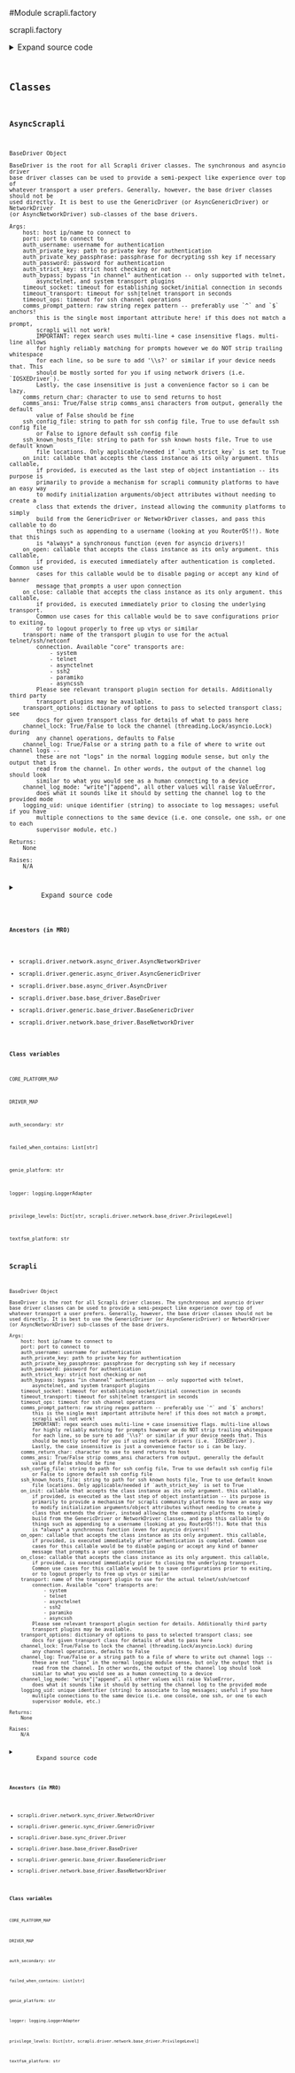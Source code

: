 <link rel="preload stylesheet" as="style" href="https://cdnjs.cloudflare.com/ajax/libs/10up-sanitize.css/11.0.1/sanitize.min.css" integrity="sha256-PK9q560IAAa6WVRRh76LtCaI8pjTJ2z11v0miyNNjrs=" crossorigin>
<link rel="preload stylesheet" as="style" href="https://cdnjs.cloudflare.com/ajax/libs/10up-sanitize.css/11.0.1/typography.min.css" integrity="sha256-7l/o7C8jubJiy74VsKTidCy1yBkRtiUGbVkYBylBqUg=" crossorigin>
<link rel="stylesheet preload" as="style" href="https://cdnjs.cloudflare.com/ajax/libs/highlight.js/10.1.1/styles/github.min.css" crossorigin>
<script defer src="https://cdnjs.cloudflare.com/ajax/libs/highlight.js/10.1.1/highlight.min.js" integrity="sha256-Uv3H6lx7dJmRfRvH8TH6kJD1TSK1aFcwgx+mdg3epi8=" crossorigin></script>
<script>window.addEventListener('DOMContentLoaded', () => hljs.initHighlighting())</script>















#Module scrapli.factory

scrapli.factory

<details class="source">
    <summary>
        <span>Expand source code</span>
    </summary>
    <pre>
        <code class="python">
"""scrapli.factory"""
import importlib
from copy import deepcopy
from io import BytesIO
from typing import Any, Callable, Dict, List, Optional, Tuple, Type, Union, cast

from scrapli.driver import AsyncGenericDriver, AsyncNetworkDriver, GenericDriver, NetworkDriver
from scrapli.driver.core import (
    AsyncEOSDriver,
    AsyncIOSXEDriver,
    AsyncIOSXRDriver,
    AsyncJunosDriver,
    AsyncNXOSDriver,
    EOSDriver,
    IOSXEDriver,
    IOSXRDriver,
    JunosDriver,
    NXOSDriver,
)
from scrapli.driver.network.base_driver import PrivilegeLevel
from scrapli.exceptions import (
    ScrapliException,
    ScrapliModuleNotFound,
    ScrapliTypeError,
    ScrapliValueError,
)
from scrapli.helper import format_user_warning
from scrapli.logging import logger
from scrapli.transport import ASYNCIO_TRANSPORTS


def _build_provided_kwargs_dict(  # pylint: disable=R0914
    host: str,
    privilege_levels: Optional[Dict[str, PrivilegeLevel]],
    default_desired_privilege_level: Optional[str],
    port: Optional[int],
    auth_username: Optional[str],
    auth_password: Optional[str],
    auth_private_key: Optional[str],
    auth_private_key_passphrase: Optional[str],
    auth_strict_key: Optional[bool],
    auth_bypass: Optional[bool],
    timeout_socket: Optional[float],
    timeout_transport: Optional[float],
    timeout_ops: Optional[float],
    comms_return_char: Optional[str],
    comms_ansi: Optional[bool],
    ssh_config_file: Optional[Union[str, bool]],
    ssh_known_hosts_file: Optional[Union[str, bool]],
    on_init: Optional[Callable[..., Any]],
    on_open: Optional[Callable[..., Any]],
    on_close: Optional[Callable[..., Any]],
    transport: Optional[str],
    transport_options: Optional[Dict[str, Any]],
    channel_log: Optional[Union[str, bool, BytesIO]],
    channel_log_mode: Optional[str],
    channel_lock: Optional[bool],
    logging_uid: Optional[str],
    auth_secondary: Optional[str],
    failed_when_contains: Optional[List[str]],
    textfsm_platform: Optional[str],
    genie_platform: Optional[str],
    **kwargs: Dict[Any, Any],
) -> Dict[str, Any]:
    r"""
    Build arguments dict based on provided inputs

    This function builds the dict of keyword args to unpack and send to the driver -- in the factory
    context this also needs to convert the arguments that have defaults that evaluate to False (i.e
    ssh_config_file which defaults to False) from None which is their default in the factory, back
    to their normal default if they are still None -OR- to whatever the user provided.

    # noqa: DAR101

    Args:
        N/A

    Returns:
        dict: dictionary with user args merged with the appropriate default options

    Raises:
        N/A

    """
    # dict of all args coming from the factories
    _provided_args: Dict[str, Any] = {
        "host": host,
        "privilege_levels": privilege_levels,
        "default_desired_privilege_level": default_desired_privilege_level,
        "port": port,
        "auth_username": auth_username,
        "auth_password": auth_password,
        "auth_private_key": auth_private_key,
        "auth_private_key_passphrase": auth_private_key_passphrase,
        "auth_strict_key": auth_strict_key,
        "auth_bypass": auth_bypass,
        "timeout_socket": timeout_socket,
        "timeout_transport": timeout_transport,
        "timeout_ops": timeout_ops,
        "comms_return_char": comms_return_char,
        "comms_ansi": comms_ansi,
        "ssh_config_file": ssh_config_file,
        "ssh_known_hosts_file": ssh_known_hosts_file,
        "on_init": on_init,
        "on_open": on_open,
        "on_close": on_close,
        "transport": transport,
        "transport_options": transport_options,
        "channel_log": channel_log,
        "channel_log_mode": channel_log_mode,
        "channel_lock": channel_lock,
        "logging_uid": logging_uid,
        "auth_secondary": auth_secondary,
        "failed_when_contains": failed_when_contains,
        "textfsm_platform": textfsm_platform,
        "genie_platform": genie_platform,
    }

    # add back in the None/False args
    _provided_args = {key: value for key, value in _provided_args.items() if value is not None}

    # merge in any kwargs that maybe need to get passed down
    all_provided_args = {**_provided_args, **kwargs}
    return all_provided_args


def _get_community_platform_details(community_platform_name: str) -> Dict[str, Any]:
    """
    Fetch community platform details

    Args:
        community_platform_name: name of community

    Returns:
        platform_details: dict of details about community platform from scrapli_community library

    Raises:
        ScrapliModuleNotFound: if scrapli_community is not importable
        ScrapliModuleNotFound: if provided community_platform_name package is not importable
        ScrapliException: if community platform is missing "SCRAPLI_PLATFORM" attribute

    """
    try:
        importlib.import_module(name="scrapli_community")
    except ModuleNotFoundError as exc:
        title = "Module not found!"
        message = (
            "Scrapli Community package is not installed!\n"
            "To resolve this issue, install the transport plugin. You can do this in one of "
            "the following ways:\n"
            "1: 'pip install -r requirements-community.txt'\n"
            "2: 'pip install scrapli[community]'"
        )
        warning = format_user_warning(title=title, message=message)
        raise ScrapliModuleNotFound(warning) from exc

    try:
        # replace any underscores in platform name with "."; should support any future platforms
        # that dont have "child" os types -- i.e. just "cisco" instead of "cisco_iosxe"
        scrapli_community_platform = importlib.import_module(
            name=f"scrapli_community.{community_platform_name.replace('_', '.')}"
        )
    except ModuleNotFoundError as exc:
        title = "Module not found!"
        message = (
            f"Scrapli Community platform '{community_platform_name}` not found!\n"
            "To resolve this issue, ensure you have the correct platform name, and that a scrapli "
            " community platform of that name exists!"
        )
        warning = format_user_warning(title=title, message=message)
        raise ScrapliModuleNotFound(warning) from exc

    platform_details_original = getattr(scrapli_community_platform, "SCRAPLI_PLATFORM", {})
    if not platform_details_original:
        msg = "Community platform missing required attribute `SCRAPLI_PLATFORM`"
        raise ScrapliException(msg)
    platform_details: Dict[str, Any] = deepcopy(platform_details_original)
    return platform_details


def _get_driver_kwargs(
    platform_details: Dict[str, Any], variant: Optional[str], _async: bool = False
) -> Dict[str, Any]:
    """
    Parent get driver method

    Args:
        platform_details: dict of details about community platform from scrapli_community library
        variant: optional name of variant of community platform
        _async: True/False this is for an asyncio transport driver

    Returns:
        final_platform_kwargs: dict of final driver kwargs

    Raises:
        N/A

    """
    platform_kwargs = platform_details["defaults"]

    if variant:
        variant_kwargs = platform_details["variants"][variant]
        final_platform_kwargs = {**platform_kwargs, **variant_kwargs}
    else:
        final_platform_kwargs = platform_kwargs

    if not _async:
        # remove unnecessary asyncio things
        final_platform_kwargs.pop("async_on_open")
        final_platform_kwargs.pop("async_on_close")
        # rename sync_on_(open|close) keys to just "on_open"/"on_close"
        final_platform_kwargs["on_open"] = final_platform_kwargs.pop("sync_on_open")
        final_platform_kwargs["on_close"] = final_platform_kwargs.pop("sync_on_close")
    else:
        # remove unnecessary sync things
        final_platform_kwargs.pop("sync_on_open")
        final_platform_kwargs.pop("sync_on_close")
        # rename sync_on_(open|close) keys to just "on_open"/"on_close"
        final_platform_kwargs["on_open"] = final_platform_kwargs.pop("async_on_open")
        final_platform_kwargs["on_close"] = final_platform_kwargs.pop("async_on_close")

    return final_platform_kwargs


class Scrapli(NetworkDriver):
    CORE_PLATFORM_MAP = {
        "arista_eos": EOSDriver,
        "cisco_iosxe": IOSXEDriver,
        "cisco_iosxr": IOSXRDriver,
        "cisco_nxos": NXOSDriver,
        "juniper_junos": JunosDriver,
    }
    DRIVER_MAP = {"network": NetworkDriver, "generic": GenericDriver}

    @classmethod
    def _get_driver_class(
        cls, platform_details: Dict[str, Any], variant: Optional[str]
    ) -> Union[Type[NetworkDriver], Type[GenericDriver]]:
        """
        Fetch community driver class based on platform details

        Args:
            platform_details: dict of details about community platform from scrapli_community
                library
            variant: optional name of variant of community platform

        Returns:
            NetworkDriver: final driver class

        Raises:
            N/A

        """
        final_driver: Union[
            Type[NetworkDriver],
            Type[GenericDriver],
        ]

        if variant and platform_details["variants"][variant].get("driver_type"):
            variant_driver_data = platform_details["variants"][variant].pop("driver_type")
            final_driver = variant_driver_data["sync"]
            return final_driver

        if isinstance(platform_details["driver_type"], str):
            driver_type = platform_details["driver_type"]
            standard_final_driver = cls.DRIVER_MAP.get(driver_type, None)
            if standard_final_driver:
                return standard_final_driver

        final_driver = platform_details["driver_type"]["sync"]
        return final_driver

    @classmethod
    def _get_community_driver(
        cls, community_platform_name: str, variant: Optional[str]
    ) -> Tuple[Union[Type[NetworkDriver], Type[GenericDriver]], Dict[str, Any]]:
        """
        Get community driver

        Args:
            community_platform_name: name of community
            variant: optional name of variant of community platform

        Returns:
            NetworkDriver: final driver class

        Raises:
            N/A

        """
        platform_details = _get_community_platform_details(
            community_platform_name=community_platform_name
        )

        final_driver = cls._get_driver_class(platform_details=platform_details, variant=variant)
        final_platform_kwargs = _get_driver_kwargs(
            platform_details=platform_details, variant=variant, _async=False
        )

        return final_driver, final_platform_kwargs

    @classmethod
    def _get_driver(
        cls, platform: str, variant: Optional[str]
    ) -> Tuple[Union[Type[NetworkDriver], Type[GenericDriver]], Dict[str, Any]]:
        """
        Parent get driver method for sync Scrapli

        Args:
            platform: name of target platform; i.e. `cisco_iosxe`, `arista_eos`, etc.
            variant: name of the target platform variant

        Returns:
            NetworkDriver: final driver class; generally NetworkDriver, but for some community
                platforms could be GenericDriver, also returns any additional kwargs comming from
                the community platform (if any)

        Raises:
            N/A

        """
        additional_kwargs: Dict[str, Any] = {}
        final_driver: Union[Type[GenericDriver], Type[NetworkDriver]]

        if platform in cls.CORE_PLATFORM_MAP:
            final_driver = cls.CORE_PLATFORM_MAP[platform]
            msg = f"Driver '{final_driver}' selected from scrapli core drivers"
        else:
            final_driver, additional_kwargs = cls._get_community_driver(
                community_platform_name=platform, variant=variant
            )
            msg = (
                f"Driver '{final_driver}' selected from scrapli community platforms, with the "
                f"following platform arguments: '{additional_kwargs}'"
            )

        logger.info(msg)
        return final_driver, additional_kwargs

    def __new__(  # pylint: disable=R0914
        cls,
        platform: str,
        host: str,
        privilege_levels: Optional[Dict[str, PrivilegeLevel]] = None,
        default_desired_privilege_level: Optional[str] = None,
        port: Optional[int] = None,
        auth_username: Optional[str] = None,
        auth_password: Optional[str] = None,
        auth_private_key: Optional[str] = None,
        auth_private_key_passphrase: Optional[str] = None,
        auth_strict_key: Optional[bool] = None,
        auth_bypass: Optional[bool] = None,
        timeout_socket: Optional[float] = None,
        timeout_transport: Optional[float] = None,
        timeout_ops: Optional[float] = None,
        comms_return_char: Optional[str] = None,
        comms_ansi: Optional[bool] = None,
        ssh_config_file: Optional[Union[str, bool]] = None,
        ssh_known_hosts_file: Optional[Union[str, bool]] = None,
        on_init: Optional[Callable[..., Any]] = None,
        on_open: Optional[Callable[..., Any]] = None,
        on_close: Optional[Callable[..., Any]] = None,
        transport: Optional[str] = None,
        transport_options: Optional[Dict[str, Any]] = None,
        channel_log: Optional[Union[str, bool, BytesIO]] = None,
        channel_lock: Optional[bool] = None,
        channel_log_mode: Optional[str] = None,
        logging_uid: Optional[str] = None,
        auth_secondary: Optional[str] = None,
        failed_when_contains: Optional[List[str]] = None,
        textfsm_platform: Optional[str] = None,
        genie_platform: Optional[str] = None,
        variant: Optional[str] = None,
        **kwargs: Dict[Any, Any],
    ) -> "Scrapli":
        r"""
        Scrapli Factory method for synchronous drivers

        Args:
            platform: name of the scrapli platform to return a connection object for; should be
                one of the "core" platforms or a valid community platform name
            host: host ip/name to connect to
            port: port to connect to
            auth_username: username for authentication
            auth_private_key: path to private key for authentication
            auth_private_key_passphrase: passphrase for decrypting ssh key if necessary
            auth_password: password for authentication
            auth_strict_key: strict host checking or not
            auth_bypass: bypass "in channel" authentication -- only supported with telnet,
                asynctelnet, and system transport plugins
            timeout_socket: timeout for establishing socket/initial connection in seconds
            timeout_transport: timeout for ssh|telnet transport in seconds
            timeout_ops: timeout for ssh channel operations
            comms_return_char: character to use to send returns to host
            comms_ansi: True/False strip comms_ansi characters from output, generally the default
                value of False should be fine
            ssh_config_file: string to path for ssh config file, True to use default ssh config file
                or False to ignore default ssh config file
            ssh_known_hosts_file: string to path for ssh known hosts file, True to use default known
                file locations. Only applicable/needed if `auth_strict_key` is set to True
            on_init: callable that accepts the class instance as its only argument. this callable,
                if provided, is executed as the last step of object instantiation -- its purpose is
                primarily to provide a mechanism for scrapli community platforms to have an easy way
                to modify initialization arguments/object attributes without needing to create a
                class that extends the driver, instead allowing the community platforms to simply
                build from the GenericDriver or NetworkDriver classes, and pass this callable to do
                things such as appending to a username (looking at you RouterOS!!). Note that this
                is *always* a synchronous function (even for asyncio drivers)!
            on_open: callable that accepts the class instance as its only argument. this callable,
                if provided, is executed immediately after authentication is completed. Common use
                cases for this callable would be to disable paging or accept any kind of banner
                message that prompts a user upon connection
            on_close: callable that accepts the class instance as its only argument. this callable,
                if provided, is executed immediately prior to closing the underlying transport.
                Common use cases for this callable would be to save configurations prior to exiting,
                or to logout properly to free up vtys or similar
            transport: name of the transport plugin to use for the actual telnet/ssh/netconf
                connection. Available "core" transports are:
                    - system
                    - telnet
                    - asynctelnet
                    - ssh2
                    - paramiko
                    - asyncssh
                Please see relevant transport plugin section for details. Additionally third party
                transport plugins may be available.
            transport_options: dictionary of options to pass to selected transport class; see
                docs for given transport class for details of what to pass here
            channel_lock: True/False to lock the channel (threading.Lock/asyncio.Lock) during
                any channel operations, defaults to False
            channel_log: True/False or a string path to a file of where to write out channel logs --
                these are not "logs" in the normal logging module sense, but only the output that is
                read from the channel. In other words, the output of the channel log should look
                similar to what you would see as a human connecting to a device
            channel_log_mode: "write"|"append", all other values will raise ValueError,
                does what it sounds like it should by setting the channel log to the provided mode
            logging_uid: unique identifier (string) to associate to log messages; useful if you have
                multiple connections to the same device (i.e. one console, one ssh, or one to each
                supervisor module, etc.)
            failed_when_contains: list of strings indicating command/config failure
            textfsm_platform: string to use to fetch ntc-templates templates for textfsm parsing
            genie_platform: string to use to fetch genie parser templates
            privilege_levels: optional user provided privilege levels, if left None will default to
                scrapli standard privilege levels
            default_desired_privilege_level: string of name of default desired priv, this is the
                priv level that is generally used to disable paging/set terminal width and things
                like that upon first login, and is also the priv level scrapli will try to acquire
                for normal "command" operations (`send_command`, `send_commands`)
            auth_secondary: password to use for secondary authentication (enable)
            failed_when_contains: List of strings that indicate a command/config has failed
            variant: name of the community platform variant if desired
            **kwargs: should be unused, but here to accept any additional kwargs from users

        Returns:
            final_driver: synchronous driver class for provided driver

        Raises:
            ScrapliValueError: if provided transport is asyncio
            ScrapliTypeError: if `platform` not in keyword arguments

        """
        logger.debug("Scrapli factory initialized")

        if transport in ASYNCIO_TRANSPORTS:
            raise ScrapliValueError("Use 'AsyncScrapli' if using an async transport!")

        if not isinstance(platform, str):
            raise ScrapliTypeError(f"Argument 'platform' must be 'str' got '{type(platform)}'")

        provided_kwargs = _build_provided_kwargs_dict(
            host=host,
            port=port,
            auth_username=auth_username,
            auth_password=auth_password,
            auth_private_key=auth_private_key,
            auth_private_key_passphrase=auth_private_key_passphrase,
            auth_strict_key=auth_strict_key,
            auth_bypass=auth_bypass,
            timeout_socket=timeout_socket,
            timeout_transport=timeout_transport,
            timeout_ops=timeout_ops,
            comms_return_char=comms_return_char,
            comms_ansi=comms_ansi,
            ssh_config_file=ssh_config_file,
            ssh_known_hosts_file=ssh_known_hosts_file,
            on_init=on_init,
            on_open=on_open,
            on_close=on_close,
            transport=transport,
            transport_options=transport_options,
            channel_log=channel_log,
            channel_log_mode=channel_log_mode,
            channel_lock=channel_lock,
            logging_uid=logging_uid,
            privilege_levels=privilege_levels,
            default_desired_privilege_level=default_desired_privilege_level,
            auth_secondary=auth_secondary,
            failed_when_contains=failed_when_contains,
            textfsm_platform=textfsm_platform,
            genie_platform=genie_platform,
            **kwargs,
        )

        final_driver, additional_kwargs = cls._get_driver(platform=platform, variant=variant)

        # at this point will need to merge the additional kwargs in (for community drivers),
        # ensure that kwargs passed by user supersede the ones coming from community platform
        if additional_kwargs:
            final_kwargs = {**additional_kwargs, **provided_kwargs}
        else:
            final_kwargs = provided_kwargs

        final_conn = final_driver(**final_kwargs)
        # cast the final conn to type Scrapli to appease mypy -- we know it will be a NetworkDriver
        # or GenericDriver, but thats ok =)
        final_conn = cast(Scrapli, final_conn)
        return final_conn


class AsyncScrapli(AsyncNetworkDriver):
    CORE_PLATFORM_MAP = {
        "arista_eos": AsyncEOSDriver,
        "cisco_iosxe": AsyncIOSXEDriver,
        "cisco_iosxr": AsyncIOSXRDriver,
        "cisco_nxos": AsyncNXOSDriver,
        "juniper_junos": AsyncJunosDriver,
    }
    DRIVER_MAP = {"network": AsyncNetworkDriver, "generic": AsyncGenericDriver}

    @classmethod
    def _get_driver_class(
        cls, platform_details: Dict[str, Any], variant: Optional[str]
    ) -> Union[Type[AsyncNetworkDriver], Type[AsyncGenericDriver]]:
        """
        Fetch community driver class based on platform details

        Args:
            platform_details: dict of details about community platform from scrapli_community
                library
            variant: optional name of variant of community platform

        Returns:
            NetworkDriver: final driver class

        Raises:
            N/A

        """
        final_driver: Union[
            Type[AsyncNetworkDriver],
            Type[AsyncGenericDriver],
        ]

        if variant and platform_details["variants"][variant].get("driver_type"):
            variant_driver_data = platform_details["variants"][variant].pop("driver_type")
            final_driver = variant_driver_data["async"]
            return final_driver

        if isinstance(platform_details["driver_type"], str):
            driver_type = platform_details["driver_type"]
            standard_final_driver = cls.DRIVER_MAP.get(driver_type, None)
            if standard_final_driver:
                return standard_final_driver

        final_driver = platform_details["driver_type"]["async"]
        return final_driver

    @classmethod
    def _get_community_driver(
        cls, community_platform_name: str, variant: Optional[str]
    ) -> Tuple[Union[Type[AsyncNetworkDriver], Type[AsyncGenericDriver]], Dict[str, Any]]:
        """
        Get community driver

        Args:
            community_platform_name: name of community
            variant: optional name of variant of community platform

        Returns:
            NetworkDriver: final driver class

        Raises:
            N/A

        """
        platform_details = _get_community_platform_details(
            community_platform_name=community_platform_name
        )

        final_driver = cls._get_driver_class(platform_details=platform_details, variant=variant)
        final_platform_kwargs = _get_driver_kwargs(
            platform_details=platform_details, variant=variant, _async=True
        )

        return final_driver, final_platform_kwargs

    @classmethod
    def _get_driver(
        cls, platform: str, variant: Optional[str]
    ) -> Tuple[Union[Type[AsyncNetworkDriver], Type[AsyncGenericDriver]], Dict[str, Any]]:
        """
        Parent get driver method for sync Scrapli

        Args:
            platform: name of target platform; i.e. `cisco_iosxe`, `arista_eos`, etc.
            variant: name of the target platform variant

        Returns:
            NetworkDriver: final driver class; generally NetworkDriver, but for some community
                platforms could be GenericDriver, also returns any additional kwargs comming from
                the community platform (if any)

        Raises:
            N/A

        """
        additional_kwargs: Dict[str, Any] = {}
        final_driver: Union[Type[AsyncGenericDriver], Type[AsyncNetworkDriver]]

        if platform in cls.CORE_PLATFORM_MAP:
            final_driver = cls.CORE_PLATFORM_MAP[platform]
            msg = f"Driver '{final_driver}' selected from scrapli core drivers"
        else:
            final_driver, additional_kwargs = cls._get_community_driver(
                community_platform_name=platform, variant=variant
            )
            msg = (
                f"Driver '{final_driver}' selected from scrapli community platforms, with the "
                f"following platform arguments: '{additional_kwargs}'"
            )

        logger.info(msg)
        return final_driver, additional_kwargs

    def __new__(  # pylint: disable=R0914
        cls,
        platform: str,
        host: str,
        privilege_levels: Optional[Dict[str, PrivilegeLevel]] = None,
        default_desired_privilege_level: Optional[str] = None,
        port: Optional[int] = None,
        auth_username: Optional[str] = None,
        auth_password: Optional[str] = None,
        auth_private_key: Optional[str] = None,
        auth_private_key_passphrase: Optional[str] = None,
        auth_strict_key: Optional[bool] = None,
        auth_bypass: Optional[bool] = None,
        timeout_socket: Optional[float] = None,
        timeout_transport: Optional[float] = None,
        timeout_ops: Optional[float] = None,
        comms_return_char: Optional[str] = None,
        comms_ansi: Optional[bool] = None,
        ssh_config_file: Optional[Union[str, bool]] = None,
        ssh_known_hosts_file: Optional[Union[str, bool]] = None,
        on_init: Optional[Callable[..., Any]] = None,
        on_open: Optional[Callable[..., Any]] = None,
        on_close: Optional[Callable[..., Any]] = None,
        transport: Optional[str] = None,
        transport_options: Optional[Dict[str, Any]] = None,
        channel_log: Optional[Union[str, bool, BytesIO]] = None,
        channel_log_mode: Optional[str] = None,
        channel_lock: Optional[bool] = None,
        logging_uid: Optional[str] = None,
        auth_secondary: Optional[str] = None,
        failed_when_contains: Optional[List[str]] = None,
        textfsm_platform: Optional[str] = None,
        genie_platform: Optional[str] = None,
        variant: Optional[str] = None,
        **kwargs: Dict[Any, Any],
    ) -> "AsyncScrapli":
        r"""
        Scrapli Factory method for asynchronous drivers

        Args:
            platform: name of the scrapli platform to return a connection object for; should be
                one of the "core" platforms or a valid community platform name
            host: host ip/name to connect to
            port: port to connect to
            auth_username: username for authentication
            auth_private_key: path to private key for authentication
            auth_private_key_passphrase: passphrase for decrypting ssh key if necessary
            auth_password: password for authentication
            auth_strict_key: strict host checking or not
            auth_bypass: bypass "in channel" authentication -- only supported with telnet,
                asynctelnet, and system transport plugins
            timeout_socket: timeout for establishing socket/initial connection in seconds
            timeout_transport: timeout for ssh|telnet transport in seconds
            timeout_ops: timeout for ssh channel operations
            comms_return_char: character to use to send returns to host
            comms_ansi: True/False strip comms_ansi characters from output, generally the default
                value of False should be fine
            ssh_config_file: string to path for ssh config file, True to use default ssh config file
                or False to ignore default ssh config file
            ssh_known_hosts_file: string to path for ssh known hosts file, True to use default known
                file locations. Only applicable/needed if `auth_strict_key` is set to True
            on_init: callable that accepts the class instance as its only argument. this callable,
                if provided, is executed as the last step of object instantiation -- its purpose is
                primarily to provide a mechanism for scrapli community platforms to have an easy way
                to modify initialization arguments/object attributes without needing to create a
                class that extends the driver, instead allowing the community platforms to simply
                build from the GenericDriver or NetworkDriver classes, and pass this callable to do
                things such as appending to a username (looking at you RouterOS!!). Note that this
                is *always* a synchronous function (even for asyncio drivers)!
            on_open: callable that accepts the class instance as its only argument. this callable,
                if provided, is executed immediately after authentication is completed. Common use
                cases for this callable would be to disable paging or accept any kind of banner
                message that prompts a user upon connection
            on_close: callable that accepts the class instance as its only argument. this callable,
                if provided, is executed immediately prior to closing the underlying transport.
                Common use cases for this callable would be to save configurations prior to exiting,
                or to logout properly to free up vtys or similar
            transport: name of the transport plugin to use for the actual telnet/ssh/netconf
                connection. Available "core" transports are:
                    - system
                    - telnet
                    - asynctelnet
                    - ssh2
                    - paramiko
                    - asyncssh
                Please see relevant transport plugin section for details. Additionally third party
                transport plugins may be available.
            transport_options: dictionary of options to pass to selected transport class; see
                docs for given transport class for details of what to pass here
            channel_lock: True/False to lock the channel (threading.Lock/asyncio.Lock) during
                any channel operations, defaults to False
            channel_log: True/False or a string path to a file of where to write out channel logs --
                these are not "logs" in the normal logging module sense, but only the output that is
                read from the channel. In other words, the output of the channel log should look
                similar to what you would see as a human connecting to a device
            channel_log_mode: "write"|"append", all other values will raise ValueError,
                does what it sounds like it should by setting the channel log to the provided mode
            logging_uid: unique identifier (string) to associate to log messages; useful if you have
                multiple connections to the same device (i.e. one console, one ssh, or one to each
                supervisor module, etc.)
            failed_when_contains: list of strings indicating command/config failure
            textfsm_platform: string to use to fetch ntc-templates templates for textfsm parsing
            genie_platform: string to use to fetch genie parser templates
            privilege_levels: optional user provided privilege levels, if left None will default to
                scrapli standard privilege levels
            default_desired_privilege_level: string of name of default desired priv, this is the
                priv level that is generally used to disable paging/set terminal width and things
                like that upon first login, and is also the priv level scrapli will try to acquire
                for normal "command" operations (`send_command`, `send_commands`)
            auth_secondary: password to use for secondary authentication (enable)
            failed_when_contains: List of strings that indicate a command/config has failed
            variant: name of the community platform variant if desired
            **kwargs: should be unused, but here to accept any additional kwargs from users

        Returns:
            final_driver: asynchronous driver class for provided driver

        Raises:
            ScrapliValueError: if provided transport is asyncio
            ScrapliTypeError: if `platform` not in keyword arguments

        """
        logger.debug("AsyncScrapli factory initialized")

        if transport not in ASYNCIO_TRANSPORTS:
            raise ScrapliValueError("Use 'Scrapli' if using a synchronous transport!")

        if not isinstance(platform, str):
            raise ScrapliTypeError(f"Argument 'platform' must be 'str' got '{type(platform)}'")

        provided_kwargs = _build_provided_kwargs_dict(
            host=host,
            port=port,
            auth_username=auth_username,
            auth_password=auth_password,
            auth_private_key=auth_private_key,
            auth_private_key_passphrase=auth_private_key_passphrase,
            auth_strict_key=auth_strict_key,
            auth_bypass=auth_bypass,
            timeout_socket=timeout_socket,
            timeout_transport=timeout_transport,
            timeout_ops=timeout_ops,
            comms_return_char=comms_return_char,
            comms_ansi=comms_ansi,
            ssh_config_file=ssh_config_file,
            ssh_known_hosts_file=ssh_known_hosts_file,
            on_init=on_init,
            on_open=on_open,
            on_close=on_close,
            transport=transport,
            transport_options=transport_options,
            channel_log=channel_log,
            channel_log_mode=channel_log_mode,
            channel_lock=channel_lock,
            logging_uid=logging_uid,
            privilege_levels=privilege_levels,
            default_desired_privilege_level=default_desired_privilege_level,
            auth_secondary=auth_secondary,
            failed_when_contains=failed_when_contains,
            textfsm_platform=textfsm_platform,
            genie_platform=genie_platform,
            **kwargs,
        )

        final_driver, additional_kwargs = cls._get_driver(platform=platform, variant=variant)

        # at this point will need to merge the additional kwargs in (for community drivers),
        # ensure that kwargs passed by user supersede the ones coming from community platform
        if additional_kwargs:
            final_kwargs = {**additional_kwargs, **provided_kwargs}
        else:
            final_kwargs = provided_kwargs

        final_conn = final_driver(**final_kwargs)
        # cast the final conn to type Scrapli to appease mypy -- we know it will be a NetworkDriver
        # or GenericDriver, but thats ok =)
        final_conn = cast(AsyncScrapli, final_conn)
        return final_conn
        </code>
    </pre>
</details>




## Classes

### AsyncScrapli


```text
BaseDriver Object

BaseDriver is the root for all Scrapli driver classes. The synchronous and asyncio driver
base driver classes can be used to provide a semi-pexpect like experience over top of
whatever transport a user prefers. Generally, however, the base driver classes should not be
used directly. It is best to use the GenericDriver (or AsyncGenericDriver) or NetworkDriver
(or AsyncNetworkDriver) sub-classes of the base drivers.

Args:
    host: host ip/name to connect to
    port: port to connect to
    auth_username: username for authentication
    auth_private_key: path to private key for authentication
    auth_private_key_passphrase: passphrase for decrypting ssh key if necessary
    auth_password: password for authentication
    auth_strict_key: strict host checking or not
    auth_bypass: bypass "in channel" authentication -- only supported with telnet,
        asynctelnet, and system transport plugins
    timeout_socket: timeout for establishing socket/initial connection in seconds
    timeout_transport: timeout for ssh|telnet transport in seconds
    timeout_ops: timeout for ssh channel operations
    comms_prompt_pattern: raw string regex pattern -- preferably use `^` and `$` anchors!
        this is the single most important attribute here! if this does not match a prompt,
        scrapli will not work!
        IMPORTANT: regex search uses multi-line + case insensitive flags. multi-line allows
        for highly reliably matching for prompts however we do NOT strip trailing whitespace
        for each line, so be sure to add '\\s?' or similar if your device needs that. This
        should be mostly sorted for you if using network drivers (i.e. `IOSXEDriver`).
        Lastly, the case insensitive is just a convenience factor so i can be lazy.
    comms_return_char: character to use to send returns to host
    comms_ansi: True/False strip comms_ansi characters from output, generally the default
        value of False should be fine
    ssh_config_file: string to path for ssh config file, True to use default ssh config file
        or False to ignore default ssh config file
    ssh_known_hosts_file: string to path for ssh known hosts file, True to use default known
        file locations. Only applicable/needed if `auth_strict_key` is set to True
    on_init: callable that accepts the class instance as its only argument. this callable,
        if provided, is executed as the last step of object instantiation -- its purpose is
        primarily to provide a mechanism for scrapli community platforms to have an easy way
        to modify initialization arguments/object attributes without needing to create a
        class that extends the driver, instead allowing the community platforms to simply
        build from the GenericDriver or NetworkDriver classes, and pass this callable to do
        things such as appending to a username (looking at you RouterOS!!). Note that this
        is *always* a synchronous function (even for asyncio drivers)!
    on_open: callable that accepts the class instance as its only argument. this callable,
        if provided, is executed immediately after authentication is completed. Common use
        cases for this callable would be to disable paging or accept any kind of banner
        message that prompts a user upon connection
    on_close: callable that accepts the class instance as its only argument. this callable,
        if provided, is executed immediately prior to closing the underlying transport.
        Common use cases for this callable would be to save configurations prior to exiting,
        or to logout properly to free up vtys or similar
    transport: name of the transport plugin to use for the actual telnet/ssh/netconf
        connection. Available "core" transports are:
            - system
            - telnet
            - asynctelnet
            - ssh2
            - paramiko
            - asyncssh
        Please see relevant transport plugin section for details. Additionally third party
        transport plugins may be available.
    transport_options: dictionary of options to pass to selected transport class; see
        docs for given transport class for details of what to pass here
    channel_lock: True/False to lock the channel (threading.Lock/asyncio.Lock) during
        any channel operations, defaults to False
    channel_log: True/False or a string path to a file of where to write out channel logs --
        these are not "logs" in the normal logging module sense, but only the output that is
        read from the channel. In other words, the output of the channel log should look
        similar to what you would see as a human connecting to a device
    channel_log_mode: "write"|"append", all other values will raise ValueError,
        does what it sounds like it should by setting the channel log to the provided mode
    logging_uid: unique identifier (string) to associate to log messages; useful if you have
        multiple connections to the same device (i.e. one console, one ssh, or one to each
        supervisor module, etc.)

Returns:
    None

Raises:
    N/A
```

<details class="source">
    <summary>
        <span>Expand source code</span>
    </summary>
    <pre>
        <code class="python">
class AsyncScrapli(AsyncNetworkDriver):
    CORE_PLATFORM_MAP = {
        "arista_eos": AsyncEOSDriver,
        "cisco_iosxe": AsyncIOSXEDriver,
        "cisco_iosxr": AsyncIOSXRDriver,
        "cisco_nxos": AsyncNXOSDriver,
        "juniper_junos": AsyncJunosDriver,
    }
    DRIVER_MAP = {"network": AsyncNetworkDriver, "generic": AsyncGenericDriver}

    @classmethod
    def _get_driver_class(
        cls, platform_details: Dict[str, Any], variant: Optional[str]
    ) -> Union[Type[AsyncNetworkDriver], Type[AsyncGenericDriver]]:
        """
        Fetch community driver class based on platform details

        Args:
            platform_details: dict of details about community platform from scrapli_community
                library
            variant: optional name of variant of community platform

        Returns:
            NetworkDriver: final driver class

        Raises:
            N/A

        """
        final_driver: Union[
            Type[AsyncNetworkDriver],
            Type[AsyncGenericDriver],
        ]

        if variant and platform_details["variants"][variant].get("driver_type"):
            variant_driver_data = platform_details["variants"][variant].pop("driver_type")
            final_driver = variant_driver_data["async"]
            return final_driver

        if isinstance(platform_details["driver_type"], str):
            driver_type = platform_details["driver_type"]
            standard_final_driver = cls.DRIVER_MAP.get(driver_type, None)
            if standard_final_driver:
                return standard_final_driver

        final_driver = platform_details["driver_type"]["async"]
        return final_driver

    @classmethod
    def _get_community_driver(
        cls, community_platform_name: str, variant: Optional[str]
    ) -> Tuple[Union[Type[AsyncNetworkDriver], Type[AsyncGenericDriver]], Dict[str, Any]]:
        """
        Get community driver

        Args:
            community_platform_name: name of community
            variant: optional name of variant of community platform

        Returns:
            NetworkDriver: final driver class

        Raises:
            N/A

        """
        platform_details = _get_community_platform_details(
            community_platform_name=community_platform_name
        )

        final_driver = cls._get_driver_class(platform_details=platform_details, variant=variant)
        final_platform_kwargs = _get_driver_kwargs(
            platform_details=platform_details, variant=variant, _async=True
        )

        return final_driver, final_platform_kwargs

    @classmethod
    def _get_driver(
        cls, platform: str, variant: Optional[str]
    ) -> Tuple[Union[Type[AsyncNetworkDriver], Type[AsyncGenericDriver]], Dict[str, Any]]:
        """
        Parent get driver method for sync Scrapli

        Args:
            platform: name of target platform; i.e. `cisco_iosxe`, `arista_eos`, etc.
            variant: name of the target platform variant

        Returns:
            NetworkDriver: final driver class; generally NetworkDriver, but for some community
                platforms could be GenericDriver, also returns any additional kwargs comming from
                the community platform (if any)

        Raises:
            N/A

        """
        additional_kwargs: Dict[str, Any] = {}
        final_driver: Union[Type[AsyncGenericDriver], Type[AsyncNetworkDriver]]

        if platform in cls.CORE_PLATFORM_MAP:
            final_driver = cls.CORE_PLATFORM_MAP[platform]
            msg = f"Driver '{final_driver}' selected from scrapli core drivers"
        else:
            final_driver, additional_kwargs = cls._get_community_driver(
                community_platform_name=platform, variant=variant
            )
            msg = (
                f"Driver '{final_driver}' selected from scrapli community platforms, with the "
                f"following platform arguments: '{additional_kwargs}'"
            )

        logger.info(msg)
        return final_driver, additional_kwargs

    def __new__(  # pylint: disable=R0914
        cls,
        platform: str,
        host: str,
        privilege_levels: Optional[Dict[str, PrivilegeLevel]] = None,
        default_desired_privilege_level: Optional[str] = None,
        port: Optional[int] = None,
        auth_username: Optional[str] = None,
        auth_password: Optional[str] = None,
        auth_private_key: Optional[str] = None,
        auth_private_key_passphrase: Optional[str] = None,
        auth_strict_key: Optional[bool] = None,
        auth_bypass: Optional[bool] = None,
        timeout_socket: Optional[float] = None,
        timeout_transport: Optional[float] = None,
        timeout_ops: Optional[float] = None,
        comms_return_char: Optional[str] = None,
        comms_ansi: Optional[bool] = None,
        ssh_config_file: Optional[Union[str, bool]] = None,
        ssh_known_hosts_file: Optional[Union[str, bool]] = None,
        on_init: Optional[Callable[..., Any]] = None,
        on_open: Optional[Callable[..., Any]] = None,
        on_close: Optional[Callable[..., Any]] = None,
        transport: Optional[str] = None,
        transport_options: Optional[Dict[str, Any]] = None,
        channel_log: Optional[Union[str, bool, BytesIO]] = None,
        channel_log_mode: Optional[str] = None,
        channel_lock: Optional[bool] = None,
        logging_uid: Optional[str] = None,
        auth_secondary: Optional[str] = None,
        failed_when_contains: Optional[List[str]] = None,
        textfsm_platform: Optional[str] = None,
        genie_platform: Optional[str] = None,
        variant: Optional[str] = None,
        **kwargs: Dict[Any, Any],
    ) -> "AsyncScrapli":
        r"""
        Scrapli Factory method for asynchronous drivers

        Args:
            platform: name of the scrapli platform to return a connection object for; should be
                one of the "core" platforms or a valid community platform name
            host: host ip/name to connect to
            port: port to connect to
            auth_username: username for authentication
            auth_private_key: path to private key for authentication
            auth_private_key_passphrase: passphrase for decrypting ssh key if necessary
            auth_password: password for authentication
            auth_strict_key: strict host checking or not
            auth_bypass: bypass "in channel" authentication -- only supported with telnet,
                asynctelnet, and system transport plugins
            timeout_socket: timeout for establishing socket/initial connection in seconds
            timeout_transport: timeout for ssh|telnet transport in seconds
            timeout_ops: timeout for ssh channel operations
            comms_return_char: character to use to send returns to host
            comms_ansi: True/False strip comms_ansi characters from output, generally the default
                value of False should be fine
            ssh_config_file: string to path for ssh config file, True to use default ssh config file
                or False to ignore default ssh config file
            ssh_known_hosts_file: string to path for ssh known hosts file, True to use default known
                file locations. Only applicable/needed if `auth_strict_key` is set to True
            on_init: callable that accepts the class instance as its only argument. this callable,
                if provided, is executed as the last step of object instantiation -- its purpose is
                primarily to provide a mechanism for scrapli community platforms to have an easy way
                to modify initialization arguments/object attributes without needing to create a
                class that extends the driver, instead allowing the community platforms to simply
                build from the GenericDriver or NetworkDriver classes, and pass this callable to do
                things such as appending to a username (looking at you RouterOS!!). Note that this
                is *always* a synchronous function (even for asyncio drivers)!
            on_open: callable that accepts the class instance as its only argument. this callable,
                if provided, is executed immediately after authentication is completed. Common use
                cases for this callable would be to disable paging or accept any kind of banner
                message that prompts a user upon connection
            on_close: callable that accepts the class instance as its only argument. this callable,
                if provided, is executed immediately prior to closing the underlying transport.
                Common use cases for this callable would be to save configurations prior to exiting,
                or to logout properly to free up vtys or similar
            transport: name of the transport plugin to use for the actual telnet/ssh/netconf
                connection. Available "core" transports are:
                    - system
                    - telnet
                    - asynctelnet
                    - ssh2
                    - paramiko
                    - asyncssh
                Please see relevant transport plugin section for details. Additionally third party
                transport plugins may be available.
            transport_options: dictionary of options to pass to selected transport class; see
                docs for given transport class for details of what to pass here
            channel_lock: True/False to lock the channel (threading.Lock/asyncio.Lock) during
                any channel operations, defaults to False
            channel_log: True/False or a string path to a file of where to write out channel logs --
                these are not "logs" in the normal logging module sense, but only the output that is
                read from the channel. In other words, the output of the channel log should look
                similar to what you would see as a human connecting to a device
            channel_log_mode: "write"|"append", all other values will raise ValueError,
                does what it sounds like it should by setting the channel log to the provided mode
            logging_uid: unique identifier (string) to associate to log messages; useful if you have
                multiple connections to the same device (i.e. one console, one ssh, or one to each
                supervisor module, etc.)
            failed_when_contains: list of strings indicating command/config failure
            textfsm_platform: string to use to fetch ntc-templates templates for textfsm parsing
            genie_platform: string to use to fetch genie parser templates
            privilege_levels: optional user provided privilege levels, if left None will default to
                scrapli standard privilege levels
            default_desired_privilege_level: string of name of default desired priv, this is the
                priv level that is generally used to disable paging/set terminal width and things
                like that upon first login, and is also the priv level scrapli will try to acquire
                for normal "command" operations (`send_command`, `send_commands`)
            auth_secondary: password to use for secondary authentication (enable)
            failed_when_contains: List of strings that indicate a command/config has failed
            variant: name of the community platform variant if desired
            **kwargs: should be unused, but here to accept any additional kwargs from users

        Returns:
            final_driver: asynchronous driver class for provided driver

        Raises:
            ScrapliValueError: if provided transport is asyncio
            ScrapliTypeError: if `platform` not in keyword arguments

        """
        logger.debug("AsyncScrapli factory initialized")

        if transport not in ASYNCIO_TRANSPORTS:
            raise ScrapliValueError("Use 'Scrapli' if using a synchronous transport!")

        if not isinstance(platform, str):
            raise ScrapliTypeError(f"Argument 'platform' must be 'str' got '{type(platform)}'")

        provided_kwargs = _build_provided_kwargs_dict(
            host=host,
            port=port,
            auth_username=auth_username,
            auth_password=auth_password,
            auth_private_key=auth_private_key,
            auth_private_key_passphrase=auth_private_key_passphrase,
            auth_strict_key=auth_strict_key,
            auth_bypass=auth_bypass,
            timeout_socket=timeout_socket,
            timeout_transport=timeout_transport,
            timeout_ops=timeout_ops,
            comms_return_char=comms_return_char,
            comms_ansi=comms_ansi,
            ssh_config_file=ssh_config_file,
            ssh_known_hosts_file=ssh_known_hosts_file,
            on_init=on_init,
            on_open=on_open,
            on_close=on_close,
            transport=transport,
            transport_options=transport_options,
            channel_log=channel_log,
            channel_log_mode=channel_log_mode,
            channel_lock=channel_lock,
            logging_uid=logging_uid,
            privilege_levels=privilege_levels,
            default_desired_privilege_level=default_desired_privilege_level,
            auth_secondary=auth_secondary,
            failed_when_contains=failed_when_contains,
            textfsm_platform=textfsm_platform,
            genie_platform=genie_platform,
            **kwargs,
        )

        final_driver, additional_kwargs = cls._get_driver(platform=platform, variant=variant)

        # at this point will need to merge the additional kwargs in (for community drivers),
        # ensure that kwargs passed by user supersede the ones coming from community platform
        if additional_kwargs:
            final_kwargs = {**additional_kwargs, **provided_kwargs}
        else:
            final_kwargs = provided_kwargs

        final_conn = final_driver(**final_kwargs)
        # cast the final conn to type Scrapli to appease mypy -- we know it will be a NetworkDriver
        # or GenericDriver, but thats ok =)
        final_conn = cast(AsyncScrapli, final_conn)
        return final_conn
        </code>
    </pre>
</details>


#### Ancestors (in MRO)
- scrapli.driver.network.async_driver.AsyncNetworkDriver
- scrapli.driver.generic.async_driver.AsyncGenericDriver
- scrapli.driver.base.async_driver.AsyncDriver
- scrapli.driver.base.base_driver.BaseDriver
- scrapli.driver.generic.base_driver.BaseGenericDriver
- scrapli.driver.network.base_driver.BaseNetworkDriver
#### Class variables

    
`CORE_PLATFORM_MAP`




    
`DRIVER_MAP`




    
`auth_secondary: str`




    
`failed_when_contains: List[str]`




    
`genie_platform: str`




    
`logger: logging.LoggerAdapter`




    
`privilege_levels: Dict[str, scrapli.driver.network.base_driver.PrivilegeLevel]`




    
`textfsm_platform: str`






### Scrapli


```text
BaseDriver Object

BaseDriver is the root for all Scrapli driver classes. The synchronous and asyncio driver
base driver classes can be used to provide a semi-pexpect like experience over top of
whatever transport a user prefers. Generally, however, the base driver classes should not be
used directly. It is best to use the GenericDriver (or AsyncGenericDriver) or NetworkDriver
(or AsyncNetworkDriver) sub-classes of the base drivers.

Args:
    host: host ip/name to connect to
    port: port to connect to
    auth_username: username for authentication
    auth_private_key: path to private key for authentication
    auth_private_key_passphrase: passphrase for decrypting ssh key if necessary
    auth_password: password for authentication
    auth_strict_key: strict host checking or not
    auth_bypass: bypass "in channel" authentication -- only supported with telnet,
        asynctelnet, and system transport plugins
    timeout_socket: timeout for establishing socket/initial connection in seconds
    timeout_transport: timeout for ssh|telnet transport in seconds
    timeout_ops: timeout for ssh channel operations
    comms_prompt_pattern: raw string regex pattern -- preferably use `^` and `$` anchors!
        this is the single most important attribute here! if this does not match a prompt,
        scrapli will not work!
        IMPORTANT: regex search uses multi-line + case insensitive flags. multi-line allows
        for highly reliably matching for prompts however we do NOT strip trailing whitespace
        for each line, so be sure to add '\\s?' or similar if your device needs that. This
        should be mostly sorted for you if using network drivers (i.e. `IOSXEDriver`).
        Lastly, the case insensitive is just a convenience factor so i can be lazy.
    comms_return_char: character to use to send returns to host
    comms_ansi: True/False strip comms_ansi characters from output, generally the default
        value of False should be fine
    ssh_config_file: string to path for ssh config file, True to use default ssh config file
        or False to ignore default ssh config file
    ssh_known_hosts_file: string to path for ssh known hosts file, True to use default known
        file locations. Only applicable/needed if `auth_strict_key` is set to True
    on_init: callable that accepts the class instance as its only argument. this callable,
        if provided, is executed as the last step of object instantiation -- its purpose is
        primarily to provide a mechanism for scrapli community platforms to have an easy way
        to modify initialization arguments/object attributes without needing to create a
        class that extends the driver, instead allowing the community platforms to simply
        build from the GenericDriver or NetworkDriver classes, and pass this callable to do
        things such as appending to a username (looking at you RouterOS!!). Note that this
        is *always* a synchronous function (even for asyncio drivers)!
    on_open: callable that accepts the class instance as its only argument. this callable,
        if provided, is executed immediately after authentication is completed. Common use
        cases for this callable would be to disable paging or accept any kind of banner
        message that prompts a user upon connection
    on_close: callable that accepts the class instance as its only argument. this callable,
        if provided, is executed immediately prior to closing the underlying transport.
        Common use cases for this callable would be to save configurations prior to exiting,
        or to logout properly to free up vtys or similar
    transport: name of the transport plugin to use for the actual telnet/ssh/netconf
        connection. Available "core" transports are:
            - system
            - telnet
            - asynctelnet
            - ssh2
            - paramiko
            - asyncssh
        Please see relevant transport plugin section for details. Additionally third party
        transport plugins may be available.
    transport_options: dictionary of options to pass to selected transport class; see
        docs for given transport class for details of what to pass here
    channel_lock: True/False to lock the channel (threading.Lock/asyncio.Lock) during
        any channel operations, defaults to False
    channel_log: True/False or a string path to a file of where to write out channel logs --
        these are not "logs" in the normal logging module sense, but only the output that is
        read from the channel. In other words, the output of the channel log should look
        similar to what you would see as a human connecting to a device
    channel_log_mode: "write"|"append", all other values will raise ValueError,
        does what it sounds like it should by setting the channel log to the provided mode
    logging_uid: unique identifier (string) to associate to log messages; useful if you have
        multiple connections to the same device (i.e. one console, one ssh, or one to each
        supervisor module, etc.)

Returns:
    None

Raises:
    N/A
```

<details class="source">
    <summary>
        <span>Expand source code</span>
    </summary>
    <pre>
        <code class="python">
class Scrapli(NetworkDriver):
    CORE_PLATFORM_MAP = {
        "arista_eos": EOSDriver,
        "cisco_iosxe": IOSXEDriver,
        "cisco_iosxr": IOSXRDriver,
        "cisco_nxos": NXOSDriver,
        "juniper_junos": JunosDriver,
    }
    DRIVER_MAP = {"network": NetworkDriver, "generic": GenericDriver}

    @classmethod
    def _get_driver_class(
        cls, platform_details: Dict[str, Any], variant: Optional[str]
    ) -> Union[Type[NetworkDriver], Type[GenericDriver]]:
        """
        Fetch community driver class based on platform details

        Args:
            platform_details: dict of details about community platform from scrapli_community
                library
            variant: optional name of variant of community platform

        Returns:
            NetworkDriver: final driver class

        Raises:
            N/A

        """
        final_driver: Union[
            Type[NetworkDriver],
            Type[GenericDriver],
        ]

        if variant and platform_details["variants"][variant].get("driver_type"):
            variant_driver_data = platform_details["variants"][variant].pop("driver_type")
            final_driver = variant_driver_data["sync"]
            return final_driver

        if isinstance(platform_details["driver_type"], str):
            driver_type = platform_details["driver_type"]
            standard_final_driver = cls.DRIVER_MAP.get(driver_type, None)
            if standard_final_driver:
                return standard_final_driver

        final_driver = platform_details["driver_type"]["sync"]
        return final_driver

    @classmethod
    def _get_community_driver(
        cls, community_platform_name: str, variant: Optional[str]
    ) -> Tuple[Union[Type[NetworkDriver], Type[GenericDriver]], Dict[str, Any]]:
        """
        Get community driver

        Args:
            community_platform_name: name of community
            variant: optional name of variant of community platform

        Returns:
            NetworkDriver: final driver class

        Raises:
            N/A

        """
        platform_details = _get_community_platform_details(
            community_platform_name=community_platform_name
        )

        final_driver = cls._get_driver_class(platform_details=platform_details, variant=variant)
        final_platform_kwargs = _get_driver_kwargs(
            platform_details=platform_details, variant=variant, _async=False
        )

        return final_driver, final_platform_kwargs

    @classmethod
    def _get_driver(
        cls, platform: str, variant: Optional[str]
    ) -> Tuple[Union[Type[NetworkDriver], Type[GenericDriver]], Dict[str, Any]]:
        """
        Parent get driver method for sync Scrapli

        Args:
            platform: name of target platform; i.e. `cisco_iosxe`, `arista_eos`, etc.
            variant: name of the target platform variant

        Returns:
            NetworkDriver: final driver class; generally NetworkDriver, but for some community
                platforms could be GenericDriver, also returns any additional kwargs comming from
                the community platform (if any)

        Raises:
            N/A

        """
        additional_kwargs: Dict[str, Any] = {}
        final_driver: Union[Type[GenericDriver], Type[NetworkDriver]]

        if platform in cls.CORE_PLATFORM_MAP:
            final_driver = cls.CORE_PLATFORM_MAP[platform]
            msg = f"Driver '{final_driver}' selected from scrapli core drivers"
        else:
            final_driver, additional_kwargs = cls._get_community_driver(
                community_platform_name=platform, variant=variant
            )
            msg = (
                f"Driver '{final_driver}' selected from scrapli community platforms, with the "
                f"following platform arguments: '{additional_kwargs}'"
            )

        logger.info(msg)
        return final_driver, additional_kwargs

    def __new__(  # pylint: disable=R0914
        cls,
        platform: str,
        host: str,
        privilege_levels: Optional[Dict[str, PrivilegeLevel]] = None,
        default_desired_privilege_level: Optional[str] = None,
        port: Optional[int] = None,
        auth_username: Optional[str] = None,
        auth_password: Optional[str] = None,
        auth_private_key: Optional[str] = None,
        auth_private_key_passphrase: Optional[str] = None,
        auth_strict_key: Optional[bool] = None,
        auth_bypass: Optional[bool] = None,
        timeout_socket: Optional[float] = None,
        timeout_transport: Optional[float] = None,
        timeout_ops: Optional[float] = None,
        comms_return_char: Optional[str] = None,
        comms_ansi: Optional[bool] = None,
        ssh_config_file: Optional[Union[str, bool]] = None,
        ssh_known_hosts_file: Optional[Union[str, bool]] = None,
        on_init: Optional[Callable[..., Any]] = None,
        on_open: Optional[Callable[..., Any]] = None,
        on_close: Optional[Callable[..., Any]] = None,
        transport: Optional[str] = None,
        transport_options: Optional[Dict[str, Any]] = None,
        channel_log: Optional[Union[str, bool, BytesIO]] = None,
        channel_lock: Optional[bool] = None,
        channel_log_mode: Optional[str] = None,
        logging_uid: Optional[str] = None,
        auth_secondary: Optional[str] = None,
        failed_when_contains: Optional[List[str]] = None,
        textfsm_platform: Optional[str] = None,
        genie_platform: Optional[str] = None,
        variant: Optional[str] = None,
        **kwargs: Dict[Any, Any],
    ) -> "Scrapli":
        r"""
        Scrapli Factory method for synchronous drivers

        Args:
            platform: name of the scrapli platform to return a connection object for; should be
                one of the "core" platforms or a valid community platform name
            host: host ip/name to connect to
            port: port to connect to
            auth_username: username for authentication
            auth_private_key: path to private key for authentication
            auth_private_key_passphrase: passphrase for decrypting ssh key if necessary
            auth_password: password for authentication
            auth_strict_key: strict host checking or not
            auth_bypass: bypass "in channel" authentication -- only supported with telnet,
                asynctelnet, and system transport plugins
            timeout_socket: timeout for establishing socket/initial connection in seconds
            timeout_transport: timeout for ssh|telnet transport in seconds
            timeout_ops: timeout for ssh channel operations
            comms_return_char: character to use to send returns to host
            comms_ansi: True/False strip comms_ansi characters from output, generally the default
                value of False should be fine
            ssh_config_file: string to path for ssh config file, True to use default ssh config file
                or False to ignore default ssh config file
            ssh_known_hosts_file: string to path for ssh known hosts file, True to use default known
                file locations. Only applicable/needed if `auth_strict_key` is set to True
            on_init: callable that accepts the class instance as its only argument. this callable,
                if provided, is executed as the last step of object instantiation -- its purpose is
                primarily to provide a mechanism for scrapli community platforms to have an easy way
                to modify initialization arguments/object attributes without needing to create a
                class that extends the driver, instead allowing the community platforms to simply
                build from the GenericDriver or NetworkDriver classes, and pass this callable to do
                things such as appending to a username (looking at you RouterOS!!). Note that this
                is *always* a synchronous function (even for asyncio drivers)!
            on_open: callable that accepts the class instance as its only argument. this callable,
                if provided, is executed immediately after authentication is completed. Common use
                cases for this callable would be to disable paging or accept any kind of banner
                message that prompts a user upon connection
            on_close: callable that accepts the class instance as its only argument. this callable,
                if provided, is executed immediately prior to closing the underlying transport.
                Common use cases for this callable would be to save configurations prior to exiting,
                or to logout properly to free up vtys or similar
            transport: name of the transport plugin to use for the actual telnet/ssh/netconf
                connection. Available "core" transports are:
                    - system
                    - telnet
                    - asynctelnet
                    - ssh2
                    - paramiko
                    - asyncssh
                Please see relevant transport plugin section for details. Additionally third party
                transport plugins may be available.
            transport_options: dictionary of options to pass to selected transport class; see
                docs for given transport class for details of what to pass here
            channel_lock: True/False to lock the channel (threading.Lock/asyncio.Lock) during
                any channel operations, defaults to False
            channel_log: True/False or a string path to a file of where to write out channel logs --
                these are not "logs" in the normal logging module sense, but only the output that is
                read from the channel. In other words, the output of the channel log should look
                similar to what you would see as a human connecting to a device
            channel_log_mode: "write"|"append", all other values will raise ValueError,
                does what it sounds like it should by setting the channel log to the provided mode
            logging_uid: unique identifier (string) to associate to log messages; useful if you have
                multiple connections to the same device (i.e. one console, one ssh, or one to each
                supervisor module, etc.)
            failed_when_contains: list of strings indicating command/config failure
            textfsm_platform: string to use to fetch ntc-templates templates for textfsm parsing
            genie_platform: string to use to fetch genie parser templates
            privilege_levels: optional user provided privilege levels, if left None will default to
                scrapli standard privilege levels
            default_desired_privilege_level: string of name of default desired priv, this is the
                priv level that is generally used to disable paging/set terminal width and things
                like that upon first login, and is also the priv level scrapli will try to acquire
                for normal "command" operations (`send_command`, `send_commands`)
            auth_secondary: password to use for secondary authentication (enable)
            failed_when_contains: List of strings that indicate a command/config has failed
            variant: name of the community platform variant if desired
            **kwargs: should be unused, but here to accept any additional kwargs from users

        Returns:
            final_driver: synchronous driver class for provided driver

        Raises:
            ScrapliValueError: if provided transport is asyncio
            ScrapliTypeError: if `platform` not in keyword arguments

        """
        logger.debug("Scrapli factory initialized")

        if transport in ASYNCIO_TRANSPORTS:
            raise ScrapliValueError("Use 'AsyncScrapli' if using an async transport!")

        if not isinstance(platform, str):
            raise ScrapliTypeError(f"Argument 'platform' must be 'str' got '{type(platform)}'")

        provided_kwargs = _build_provided_kwargs_dict(
            host=host,
            port=port,
            auth_username=auth_username,
            auth_password=auth_password,
            auth_private_key=auth_private_key,
            auth_private_key_passphrase=auth_private_key_passphrase,
            auth_strict_key=auth_strict_key,
            auth_bypass=auth_bypass,
            timeout_socket=timeout_socket,
            timeout_transport=timeout_transport,
            timeout_ops=timeout_ops,
            comms_return_char=comms_return_char,
            comms_ansi=comms_ansi,
            ssh_config_file=ssh_config_file,
            ssh_known_hosts_file=ssh_known_hosts_file,
            on_init=on_init,
            on_open=on_open,
            on_close=on_close,
            transport=transport,
            transport_options=transport_options,
            channel_log=channel_log,
            channel_log_mode=channel_log_mode,
            channel_lock=channel_lock,
            logging_uid=logging_uid,
            privilege_levels=privilege_levels,
            default_desired_privilege_level=default_desired_privilege_level,
            auth_secondary=auth_secondary,
            failed_when_contains=failed_when_contains,
            textfsm_platform=textfsm_platform,
            genie_platform=genie_platform,
            **kwargs,
        )

        final_driver, additional_kwargs = cls._get_driver(platform=platform, variant=variant)

        # at this point will need to merge the additional kwargs in (for community drivers),
        # ensure that kwargs passed by user supersede the ones coming from community platform
        if additional_kwargs:
            final_kwargs = {**additional_kwargs, **provided_kwargs}
        else:
            final_kwargs = provided_kwargs

        final_conn = final_driver(**final_kwargs)
        # cast the final conn to type Scrapli to appease mypy -- we know it will be a NetworkDriver
        # or GenericDriver, but thats ok =)
        final_conn = cast(Scrapli, final_conn)
        return final_conn
        </code>
    </pre>
</details>


#### Ancestors (in MRO)
- scrapli.driver.network.sync_driver.NetworkDriver
- scrapli.driver.generic.sync_driver.GenericDriver
- scrapli.driver.base.sync_driver.Driver
- scrapli.driver.base.base_driver.BaseDriver
- scrapli.driver.generic.base_driver.BaseGenericDriver
- scrapli.driver.network.base_driver.BaseNetworkDriver
#### Class variables

    
`CORE_PLATFORM_MAP`




    
`DRIVER_MAP`




    
`auth_secondary: str`




    
`failed_when_contains: List[str]`




    
`genie_platform: str`




    
`logger: logging.LoggerAdapter`




    
`privilege_levels: Dict[str, scrapli.driver.network.base_driver.PrivilegeLevel]`




    
`textfsm_platform: str`